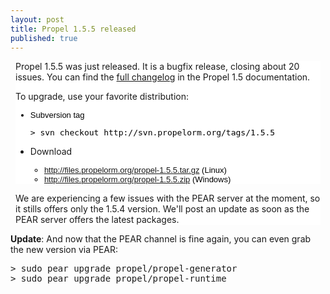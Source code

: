 ```yaml
---
layout: post
title: Propel 1.5.5 released
published: true
---
```

<div style="background-color: #ffffff; margin: 8px;">
<p>Propel 1.5.5 was just released. It is a bugfix release, closing about 20 issues. You can find the&nbsp;<a href="http://www.propelorm.org/wiki/Documentation/1.5/CHANGELOG">full changelog</a>&nbsp;in the Propel 1.5 documentation.</p>
<p>To upgrade, use your favorite distribution:</p>
<ul>
<li style="color: #000000; font-family: Arial, Helvetica, sans-serif; font-size: 13px;">
<p>Subversion tag</p>
<div class="CodeRay">
  <div class="code"><pre>&gt; svn checkout http://svn.propelorm.org/tags/1.5.5</pre></div>
</div>

</li>
<li>
<p>Download</p>
<ul style="color: #000000; font-family: Arial, Helvetica, sans-serif; font-size: 13px;">
<li><a href="http://files.propelorm.org/propel-1.5.5.tar.gz">http://files.propelorm.org/propel-1.5.5.tar.gz</a>&nbsp;(Linux)</li>
<li><a href="http://files.propelorm.org/propel-1.5.5.zip">http://files.propelorm.org/propel-1.5.5.zip</a>&nbsp;(Windows)</li>
</ul>
</li>
</ul>
</div>
<div style="background-color: #ffffff; margin: 8px;">We are experiencing a few issues with the PEAR server at the moment, so it stills offers only the 1.5.4 version. We'll post an update as soon as the PEAR server offers the latest packages.</div>
<p><strong>Update</strong>: And now that the PEAR channel is fine again, you can even grab the new version via PEAR:</p>
<div class="CodeRay">
  <div class="code"><pre>&gt; sudo pear upgrade propel/propel-generator
&gt; sudo pear upgrade propel/propel-runtime</pre></div>
</div>

<p>&nbsp;</p>
